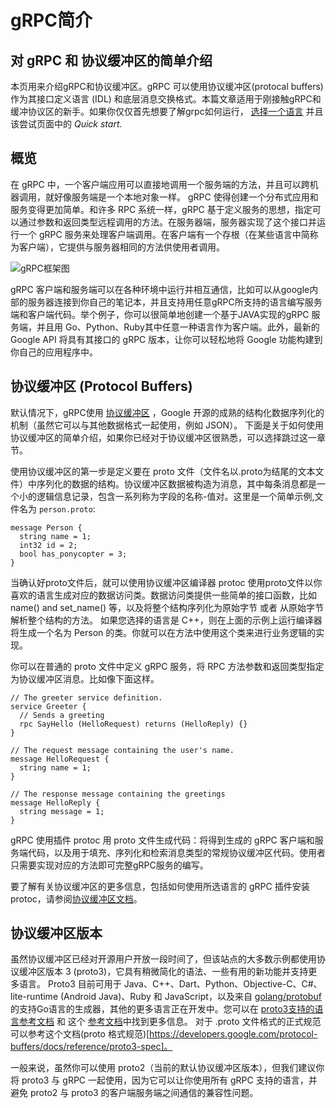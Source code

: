 # gRPC简介

## 对 gRPC 和 协议缓冲区的简单介绍

本页用来介绍gRPC和协议缓冲区。gRPC 可以使用协议缓冲区(protocal buffers)作为其接口定义语言 (IDL) 和底层消息交换格式。本篇文章适用于刚接触gRPC和缓冲协议区的新手。如果你仅仅首先想要了解grpc如何运行， [选择一个语言](https://grpc.io/docs/languages/) 并且该尝试页面中的 *Quick start.*



## 概览

在 gRPC 中，一个客户端应用可以直接地调用一个服务端的方法，并且可以跨机器调用，就好像服务端是一个本地对象一样。 gRPC 使得创建一个分布式应用和服务变得更加简单。和许多 RPC 系统一样，gRPC 基于定义服务的思想，指定可以通过参数和返回类型远程调用的方法。在服务器端，服务器实现了这个接口并运行一个 gRPC 服务来处理客户端调用。在客户端有一个存根（在某些语言中简称为客户端），它提供与服务器相同的方法供使用者调用。

![gRPC框架图](https://grpc.io/img/landing-2.svg)

gRPC 客户端和服务端可以在各种环境中运行并相互通信，比如可以从google内部的服务器连接到你自己的笔记本，并且支持用任意gRPC所支持的语言编写服务端和客户端代码。举个例子，你可以很简单地创建一个基于JAVA实现的gRPC 服务端，并且用 Go、Python、Ruby其中任意一种语言作为客户端。此外，最新的 Google API 将具有其接口的 gRPC 版本，让你可以轻松地将 Google 功能构建到你自己的应用程序中。

## 协议缓冲区 (Protocol Buffers)

默认情况下，gRPC使用 [协议缓冲区](https://developers.google.com/protocol-buffers/docs/overview) ，Google 开源的成熟的结构化数据序列化的机制（虽然它可以与其他数据格式一起使用，例如 JSON）。 下面是关于如何使用协议缓冲区的简单介绍，如果你已经对于协议缓冲区很熟悉，可以选择跳过这一章节。

使用协议缓冲区的第一步是定义要在 proto 文件（文件名以.proto为结尾的文本文件）中序列化的数据的结构。协议缓冲区数据被构造为消息，其中每条消息都是一个小的逻辑信息记录，包含一系列称为字段的名称-值对。这里是一个简单示例,文件名为 `person.proto`:
```
message Person {
  string name = 1;
  int32 id = 2;
  bool has_ponycopter = 3;
} 
```
当确认好proto文件后，就可以使用协议缓冲区编译器 protoc 使用proto文件以你喜欢的语言生成对应的数据访问类。数据访问类提供一些简单的接口函数，比如 name() and set_name() 等，以及将整个结构序列化为原始字节 或者 从原始字节解析整个结构的方法。 如果您选择的语言是 C++，则在上面的示例上运行编译器将生成一个名为 Person 的类。你就可以在方法中使用这个类来进行业务逻辑的实现。

你可以在普通的 proto 文件中定义 gRPC 服务，将 RPC 方法参数和返回类型指定为协议缓冲区消息。比如像下面这样。

```
// The greeter service definition.
service Greeter {
  // Sends a greeting
  rpc SayHello (HelloRequest) returns (HelloReply) {}
}

// The request message containing the user's name.
message HelloRequest {
  string name = 1;
}

// The response message containing the greetings
message HelloReply {
  string message = 1;
}
```
gRPC 使用插件 protoc 用 proto 文件生成代码：将得到生成的 gRPC 客户端和服务端代码，以及用于填充、序列化和检索消息类型的常规协议缓冲区代码。使用者只需要实现对应的方法即可完整gRPC服务的编写。 

要了解有关协议缓冲区的更多信息，包括如何使用所选语言的 gRPC 插件安装 protoc，请参阅[协议缓冲区文档](https://developers.google.com/protocol-buffers/docs/overview)。

## 协议缓冲区版本

虽然协议缓冲区已经对开源用户开放一段时间了，但该站点的大多数示例都使用协议缓冲区版本 3 (proto3)，它具有稍微简化的语法、一些有用的新功能并支持更多语言。 Proto3 目前可用于 Java、C++、Dart、Python、Objective-C、C#、lite-runtime (Android Java)、Ruby 和 JavaScript，以及来自 [golang/protobuf](https://pkg.go.dev/google.golang.org/protobuf) 的支持Go语言的生成器，其他的更多语言正在开发中。您可以在 [proto3支持的语言参考文档](https://developers.google.com/protocol-buffers/docs/proto3)  和 这个 [参考文档](https://developers.google.com/protocol-buffers/docs/reference/overview)中找到更多信息。 对于 .proto 文件格式的正式规范可以参考这个文档(proto 格式规范)[https://developers.google.com/protocol-buffers/docs/reference/proto3-spec]。

一般来说，虽然你可以使用 proto2（当前的默认协议缓冲区版本），但我们建议你将 proto3 与 gRPC 一起使用，因为它可以让你使用所有 gRPC 支持的语言，并避免 proto2 与 proto3 的客户端服务端之间通信的兼容性问题。



